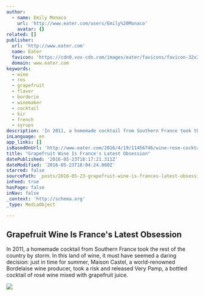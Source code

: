 ```yaml
---
author:
  - name: Emily Monaco
    url: 'http://www.eater.com/users/Emily%20Monaco'
    avatar: {}
related: []
publisher:
  url: 'http://www.eater.com'
  name: Eater
  favicon: 'https://cdn0.vox-cdn.com/images/eater/favicons/favicon-32x32.vddfefb3.png'
  domain: www.eater.com
keywords:
  - wine
  - ros
  - grapefruit
  - flavor
  - borderie
  - winemaker
  - cocktail
  - kir
  - french
  - syrups
description: 'In 2011, a homemade cocktail from Southern France took the rest of the country by storm. In this land of wine, it must have seemed a daring decision: just in time for summer, Maison Castel, a world-renowned Bordelaise wine producer, took a risk and released Very Pamp, a bottled cocktail of rosé wine mixed with grapefruit juice.'
inLanguage: en
app_links: []
isBasedOnUrl: 'http://www.eater.com/2016/4/19/11456746/wine-rose-cocktail-grapefruit-france'
title: "Grapefruit Wine Is France's Latest Obsession"
datePublished: '2016-05-23T18:17:21.311Z'
dateModified: '2016-05-23T18:04:24.000Z'
starred: false
sourcePath: _posts/2016-05-23-grapefruit-wine-is-frances-latest-obsession.md
inFeed: true
hasPage: false
inNav: false
_context: 'http://schema.org'
_type: MediaObject

---
```

<article style=""><h1>Grapefruit Wine Is France's Latest Obsession</h1><p>In 2011, a homemade cocktail from Southern France took the rest of the country by storm. In this land of wine, it must have seemed a daring decision: just in time for summer, Maison Castel, a world-renowned Bordelaise wine producer, took a risk and released Very Pamp, a bottled cocktail of rosé wine mixed with grapefruit juice.</p><img src="https://cdn1.vox-cdn.com/thumbor/1IHV0-AMGb1QvGmHmD5haciDBMU=/0x0:4200x2363/1600x900/cdn0.vox-cdn.com/uploads/chorus_image/image/49345259/shutterstock_356562533.0.0.jpg" /></article>